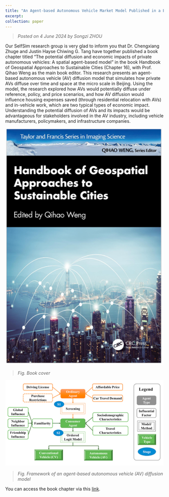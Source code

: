 ```yaml
---
title: "An Agent-based Autonomous Vehicle Market Model Published in a Book Chapter"
excerpt: 
collection: paper
---
```

> _Posted on 4 June 2024 by Songzi ZHOU_

Our SelfSim research group is very glad to inform you that Dr. Chengxiang Zhuge and Justin Hayse Chiwing G. Tang have together published a book chapter titled “The potential diffusion and economic impacts of private autonomous vehicles: A spatial agent-based model” in the book Handbook of Geospatial Approaches to Sustainable Cities (Chapter 16), with Prof. Qihao Weng as the main book editor. This research presents an agent-based autonomous vehicle (AV) diffusion model that simulates how private AVs diffuse over time and space at the micro scale in Beijing. Using the model, the research explored how AVs would potentially diffuse under reference, policy, and price scenarios, and how AV diffusion would influence housing expenses saved (through residential relocation with AVs) and in-vehicle work, which are two typical types of economic impact. Understanding the potential diffusion of AVs and its impacts would be advantageous for stakeholders involved in the AV industry, including vehicle manufacturers, policymakers, and infrastructure companies.

<img src="/images/news-4-1.png" alt=" " width="600"/>

> _Fig. Book cover_

<img src="/images/news-4-2.png" alt=" " width="600"/>

> _Fig. Framework of an agent-based autonomous vehicle (AV) diffusion model_

You can access the book chapter via this [link](https://www.taylorfrancis.com/chapters/edit/10.1201/9781003244561-20/potential-diffusion-economic-impacts-private-autonomous-vehicles-chengxiang-zhuge-justin-hayse-chiwing-tang).
